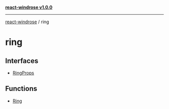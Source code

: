 [**react-windrose v1.0.0**](../README.md)

***

[react-windrose](../README.md) / ring

# ring

## Interfaces

- [RingProps](interfaces/RingProps.md)

## Functions

- [Ring](functions/Ring.md)
